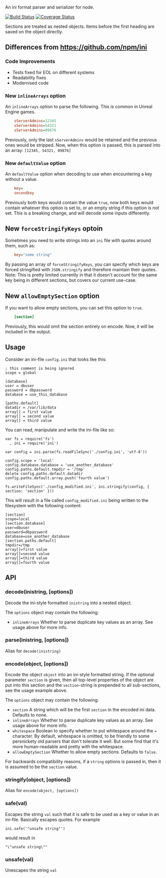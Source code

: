 An ini format parser and serializer for node.

[![Build Status](https://github.com/nodecraft/ini/workflows/Test/badge.svg)](https://github.com/nodecraft/ini/actions?workflow=Test)
[![Coverage Status](https://coveralls.io/repos/github/nodecraft/ini/badge.svg?branch=master)](https://coveralls.io/github/nodecraft/ini?branch=master)


Sections are treated as nested objects.  Items before the first
heading are saved on the object directly.

## Differences from https://github.com/npm/ini
### Code Improvements
- Tests fixed for EOL on different systems
- Readability fixes
- Modernised code

### New `inlineArrays` option
An `inlineArrays` option to parse the following. This is common in Unreal Engine games.
```ini
    sServerAdmins=12345
    sServerAdmins=54321
    sServerAdmins=09876
```
Previously, only the last `sServerAdmins` would be retained and the previous ones would be stripped. Now, when this option is passed, this is parsed into an array:
`[12345, 54321, 09876]`

### New `defaultValue` option
An `defaultValue` option when decoding to use when encountering a key without a value.
```ini
    key=
    secondkey
```
Previously both keys would contain the value `true`, now both keys would contain whatever this option is set to, or an empty string if this option is not set. This is a breaking change, and will decode some inputs differently.

## New `forceStringifyKeys` optoin
Sometimes you need to write strings into an `ini` file with quotes around them, such as:
```ini
    key="some string"
```
By passing an array of `forceStringifyKeys`, you can specify which keys are forced stringified with `JSON.stringify` and therefore maintain their quotes.
Note: This is pretty limited currently in that it doesn't account for the same key being in different sections, but covers our current use-case.

## New `allowEmptySection` option
If you want to allow empty sections, you can set this option to `true`.
```ini
    [section]
```
Previously, this would omit the section entirely on encode. Now, it will be included in the output.

## Usage

Consider an ini-file `config.ini` that looks like this:

    ; this comment is being ignored
    scope = global

    [database]
    user = dbuser
    password = dbpassword
    database = use_this_database

    [paths.default]
    datadir = /var/lib/data
    array[] = first value
    array[] = second value
    array[] = third value

You can read, manipulate and write the ini-file like so:

    var fs = require('fs')
      , ini = require('ini')

    var config = ini.parse(fs.readFileSync('./config.ini', 'utf-8'))

    config.scope = 'local'
    config.database.database = 'use_another_database'
    config.paths.default.tmpdir = '/tmp'
    delete config.paths.default.datadir
    config.paths.default.array.push('fourth value')

    fs.writeFileSync('./config_modified.ini', ini.stringify(config, { section: 'section' }))

This will result in a file called `config_modified.ini` being written
to the filesystem with the following content:

    [section]
    scope=local
    [section.database]
    user=dbuser
    password=dbpassword
    database=use_another_database
    [section.paths.default]
    tmpdir=/tmp
    array[]=first value
    array[]=second value
    array[]=third value
    array[]=fourth value


## API

### decode(inistring, [options])

Decode the ini-style formatted `inistring` into a nested object.

The `options` object may contain the following:

* `inlineArrays` Whether to parse duplicate key values as an array.
  See usage above for more info.

### parse(inistring, [options])

Alias for `decode(inistring)`

### encode(object, [options])

Encode the object `object` into an ini-style formatted string. If the
optional parameter `section` is given, then all top-level properties
of the object are put into this section and the `section`-string is
prepended to all sub-sections, see the usage example above.

The `options` object may contain the following:

* `section` A string which will be the first `section` in the encoded
  ini data.  Defaults to none.
* `inlineArrays` Whether to parse duplicate key values as an array.
  See usage above for more info.
* `whitespace` Boolean to specify whether to put whitespace around the
  `=` character.  By default, whitespace is omitted, to be friendly to
  some persnickety old parsers that don't tolerate it well.  But some
  find that it's more human-readable and pretty with the whitespace.
* `allowEmptySection` Whether to allow empty sections. Defaults to `false`.

For backwards compatibility reasons, if a `string` options is passed
in, then it is assumed to be the `section` value.

### stringify(object, [options])

Alias for `encode(object, [options])`

### safe(val)

Escapes the string `val` such that it is safe to be used as a key or
value in an ini-file. Basically escapes quotes. For example

    ini.safe('"unsafe string"')

would result in

    "\"unsafe string\""

### unsafe(val)

Unescapes the string `val`
